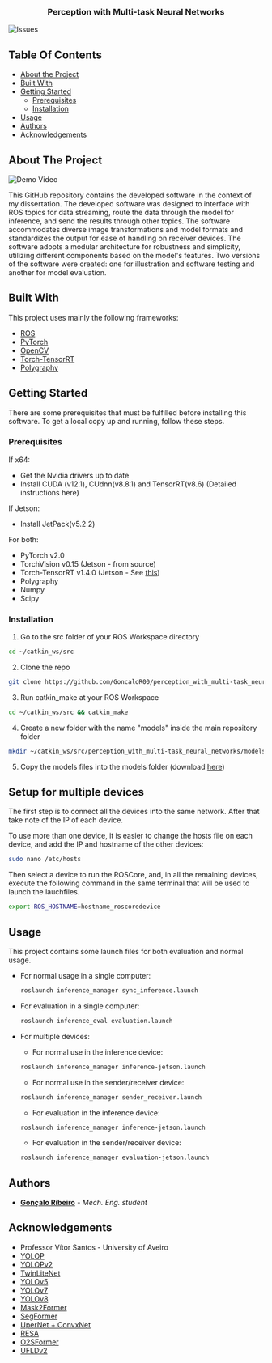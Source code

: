 <br/>
<p align="center">
  <h3 align="center">Perception with Multi-task Neural Networks</h3>
</p>

![Issues](https://img.shields.io/github/issues/GoncaloR00/perception_with_multi-task_neural_networks) 

## Table Of Contents

* [About the Project](#about-the-project)
* [Built With](#built-with)
* [Getting Started](#getting-started)
  * [Prerequisites](#prerequisites)
  * [Installation](#installation)
* [Usage](#usage)
* [Authors](#authors)
* [Acknowledgements](#acknowledgements)

## About The Project

![Demo Video](YOLOPv2.gif)

This GitHub repository contains the developed software in the context of my dissertation.
The developed software was designed to interface with ROS topics for data streaming, route the data through the model for inference, and send the results through other topics.
The software accommodates diverse image transformations and model formats and standardizes the output for ease of handling on receiver devices.
The software adopts a modular architecture for robustness and simplicity, utilizing different components based on the model's features. Two versions of the software were created: one for illustration and software testing and another for model evaluation.

## Built With

This project uses mainly the following frameworks:

* [ROS](https://www.ros.org/)
* [PyTorch](https://pytorch.org/)
* [OpenCV](https://opencv.org/)
* [Torch-TensorRT](https://github.com/pytorch/TensorRT)
* [Polygraphy](https://github.com/NVIDIA/TensorRT/tree/main/tools/Polygraphy)

## Getting Started

There are some prerequisites that must be fulfilled before installing this software. To get a local copy up and running, follow these steps.

### Prerequisites

If x64:
* Get the Nvidia drivers up to date
* Install CUDA (v12.1), CUdnn(v8.8.1) and TensorRT(v8.6) (Detailed instructions here)

If Jetson:
* Install JetPack(v5.2.2)

For both:
* PyTorch v2.0
* TorchVision v0.15 (Jetson - from source)
* Torch-TensorRT v1.4.0 (Jetson - See [this](https://github.com/pytorch/TensorRT/issues/2352))
* Polygraphy
* Numpy
* Scipy

### Installation

1. Go to the src folder of your ROS Workspace directory
```sh
cd ~/catkin_ws/src
```
2. Clone the repo
```sh
git clone https://github.com/GoncaloR00/perception_with_multi-task_neural_networks
```

3. Run catkin_make at your ROS Workspace
```sh
cd ~/catkin_ws/src && catkin_make
```
4. Create a new folder with the name "models" inside the main repository folder
```sh
mkdir ~/catkin_ws/src/perception_with_multi-task_neural_networks/models
```
5. Copy the models files into the models folder (download [here]())
## Setup for multiple devices
The first step is to connect all the devices into the same network. After that take note of the IP of each device.

To use more than one device, it is easier to change the hosts file on each device, and add the IP and hostname of the other devices:
```sh
sudo nano /etc/hosts
```
Then select a device to run the ROSCore, and, in all the remaining devices, execute the following command in the same terminal that will be used to launch the lauchfiles.
```sh
export ROS_HOSTNAME=hostname_roscoredevice
```
## Usage

This project contains some launch files for both evaluation and normal usage.

* For normal usage in a single computer:
  ```sh
  roslaunch inference_manager sync_inference.launch
  ```
* For evaluation in a single computer:
  ```sh
  roslaunch inference_eval evaluation.launch
  ```
* For multiple devices:

  * For normal use in the inference device:
  ```sh
  roslaunch inference_manager inference-jetson.launch
  ```
  * For normal use in the sender/receiver device:
  ```sh
  roslaunch inference_manager sender_receiver.launch
  ```
  * For evaluation in the inference device:
  ```sh
  roslaunch inference_manager inference-jetson.launch
  ```
  * For evaluation in the sender/receiver device:
  ```sh
  roslaunch inference_manager evaluation-jetson.launch
  ```




## Authors

* **[Gonçalo Ribeiro](https://github.com/GoncaloR00)** - *Mech. Eng. student*

## Acknowledgements
* Professor Vítor Santos - University of Aveiro
* [YOLOP](https://github.com/hustvl/YOLOP)
* [YOLOPv2](https://github.com/CAIC-AD/YOLOPv2)
* [TwinLiteNet](https://github.com/chequanghuy/TwinLiteNet)
* [YOLOv5](https://github.com/ultralytics/yolov5)
* [YOLOv7](https://github.com/WongKinYiu/yolov7)
* [YOLOv8](https://github.com/ultralytics/ultralytics)
* [Mask2Former](https://huggingface.co/facebook/mask2former-swin-tiny-cityscapes-semantic)
* [SegFormer](https://huggingface.co/nvidia/segformer-b0-finetuned-cityscapes-1024-1024)
* [UperNet + ConvxNet](https://huggingface.co/openmmlab/upernet-convnext-tiny)
* [RESA](https://github.com/Turoad/lanedet)
* [O2SFormer](https://github.com/zkyseu/O2SFormer)
* [UFLDv2](https://github.com/cfzd/Ultra-Fast-Lane-Detection-v2)